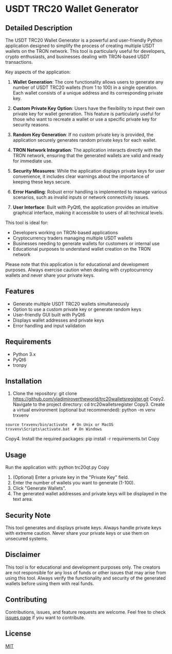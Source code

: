 # USDT TRC20 Wallet Generator

## Detailed Description

The USDT TRC20 Wallet Generator is a powerful and user-friendly Python application designed to simplify the process of creating multiple USDT wallets on the TRON network. This tool is particularly useful for developers, crypto enthusiasts, and businesses dealing with TRON-based USDT transactions.

Key aspects of the application:

1. **Wallet Generation**: The core functionality allows users to generate any number of USDT TRC20 wallets (from 1 to 100) in a single operation. Each wallet consists of a unique address and its corresponding private key.

2. **Custom Private Key Option**: Users have the flexibility to input their own private key for wallet generation. This feature is particularly useful for those who want to recreate a wallet or use a specific private key for security reasons.

3. **Random Key Generation**: If no custom private key is provided, the application securely generates random private keys for each wallet.

4. **TRON Network Integration**: The application interacts directly with the TRON network, ensuring that the generated wallets are valid and ready for immediate use.

5. **Security Measures**: While the application displays private keys for user convenience, it includes clear warnings about the importance of keeping these keys secure.

6. **Error Handling**: Robust error handling is implemented to manage various scenarios, such as invalid inputs or network connectivity issues.

7. **User Interface**: Built with PyQt6, the application provides an intuitive graphical interface, making it accessible to users of all technical levels.

This tool is ideal for:
- Developers working on TRON-based applications
- Cryptocurrency traders managing multiple USDT wallets
- Businesses needing to generate wallets for customers or internal use
- Educational purposes to understand wallet creation on the TRON network

Please note that this application is for educational and development purposes. Always exercise caution when dealing with cryptocurrency wallets and never share your private keys.

## Features
- Generate multiple USDT TRC20 wallets simultaneously
- Option to use a custom private key or generate random keys
- User-friendly GUI built with PyQt6
- Displays wallet addresses and private keys
- Error handling and input validation

## Requirements
- Python 3.x
- PyQt6
- tronpy

## Installation
1. Clone the repository:
git clone https://github.com/vladimirovertheworld/trc20walletsregister.git
Copy2. Navigate to the project directory:
cd trc20walletsregister
Copy3. Create a virtual environment (optional but recommended):
python -m venv trxvenv

```
source trxvenv/bin/activate  # On Unix or MacOS
trxvenv\Scripts\activate.bat  # On Windows
```

Copy4. Install the required packages:
pip install -r requirements.txt
Copy
## Usage
Run the application with:
python trc20qt.py
Copy
1. (Optional) Enter a private key in the "Private Key" field.
2. Enter the number of wallets you want to generate (1-100).
3. Click "Generate Wallets".
4. The generated wallet addresses and private keys will be displayed in the text area.

## Security Note
This tool generates and displays private keys. Always handle private keys with extreme caution. Never share your private keys or use them on unsecured systems.

## Disclaimer
This tool is for educational and development purposes only. The creators are not responsible for any loss of funds or other issues that may arise from using this tool. Always verify the functionality and security of the generated wallets before using them with real funds.

## Contributing
Contributions, issues, and feature requests are welcome. Feel free to check [issues page](https://github.com/vladimirovertheworld/trc20walletsregister/issues) if you want to contribute.

## License
[MIT](https://choosealicense.com/licenses/mit/)